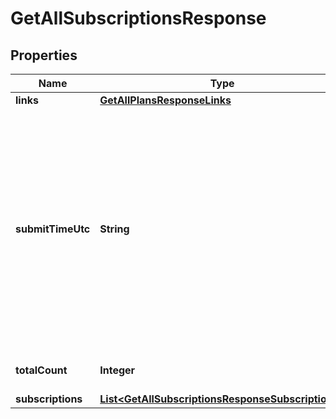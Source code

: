 
# GetAllSubscriptionsResponse

## Properties
Name | Type | Description | Notes
------------ | ------------- | ------------- | -------------
**links** | [**GetAllPlansResponseLinks**](GetAllPlansResponseLinks.md) |  |  [optional]
**submitTimeUtc** | **String** | Time of request in UTC. Format: &#x60;YYYY-MM-DDThh:mm:ssZ&#x60; **Example** &#x60;2016-08-11T22:47:57Z&#x60; equals August 11, 2016, at 22:47:57 (10:47:57 p.m.). The &#x60;T&#x60; separates the date and the time. The &#x60;Z&#x60; indicates UTC.  Returned by Cybersource for all services.  |  [optional]
**totalCount** | **Integer** | total number of subscriptions created |  [optional]
**subscriptions** | [**List&lt;GetAllSubscriptionsResponseSubscriptions&gt;**](GetAllSubscriptionsResponseSubscriptions.md) |  |  [optional]



